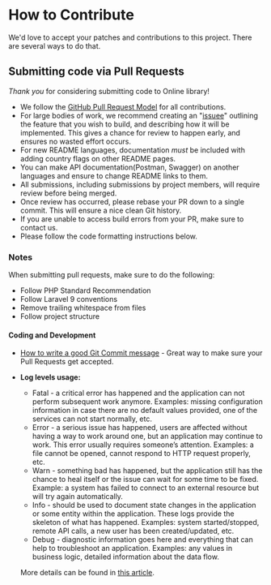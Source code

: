 # How to Contribute

We'd love to accept your patches and contributions to this project. There are several ways to do that.

## Submitting code via Pull Requests

*Thank you* for considering submitting code to Online library!

- We follow the [GitHub Pull Request Model](https://help.github.com/articles/about-pull-requests/) for
  all contributions.
- For large bodies of work, we recommend creating an
  "[issuee](https://github.com/ca-tim4-22/library/issues)"
  outlining the feature that you wish to build, and describing how it will be implemented. This gives a chance
  for review to happen early, and ensures no wasted effort occurs.
- For new README languages, documentation *must* be included with adding country flags on other README pages.
- You can make API documentation(Postman, Swagger) on another languages and ensure to change README links to them.
- All submissions, including submissions by project members, will require review before being merged.
- Once review has occurred, please rebase your PR down to a single commit. This will ensure a nice clean Git history.
- If you are unable to access build errors from your PR, make sure to contact us.
- Please follow the code formatting instructions below.

### Notes

When submitting pull requests, make sure to do the following:
- Follow PHP Standard Recommendation
- Follow Laravel 9 conventions
- Remove trailing whitespace from files
- Follow project structure

#### Coding and Development

- [How to write a good Git Commit message](https://chris.beams.io/posts/git-commit/) -
  Great way to make sure your Pull Requests get accepted.
- **Log levels usage:**
  - Fatal - a critical error has happened and the application can not perform subsequent work anymore. Examples: missing configuration information in case there are no default values provided, one of the services can not start normally, etc.
  - Error - a serious issue has happened, users are affected without having a way to work around one, but an application may continue to work. This error usually requires someone’s attention. Examples: a file cannot be opened, cannot respond to HTTP request properly, etc.
  - Warn - something bad has happened, but the application still has the chance to heal itself or the issue can wait for some time to be fixed. Example: a system has failed to connect to an external resource but will try again automatically.
  - Info - should be used to document state changes in the application or some entity within the application. These logs provide the skeleton of what has happened. Examples: system started/stopped, remote API calls, a new user has been created/updated, etc.
  - Debug - diagnostic information goes here and everything that can help to troubleshoot an application. Examples: any values in business logic, detailed information about the data flow.

  More details can be found in [this article](https://medium.com/@tom.hombergs/tip-use-logging-levels-consistently-913b7b8e9782).
